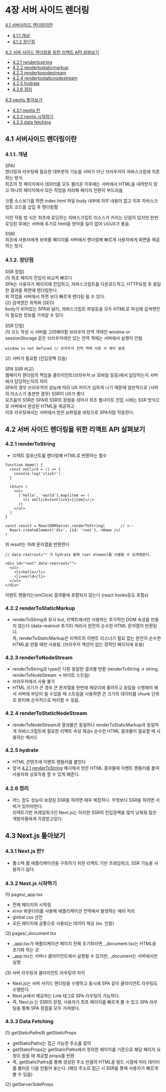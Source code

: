 # 4장 서버 사이드 렌더링

[4.1 서버사이드 렌더링이란](#41-서버사이드-렌더링이란)

- [4.1.1 개념](#411-개념)
- [4.1.2 장단점](#412-장단점)

[4.2 서버 사이드 렌더링을 위한 리액트 API 살펴보기](#42-서버-사이드-렌더링을-위한-리액트-api-살펴보기)

- [4.2.1 rendertostring](#421-rendertostring)
- [4.2.2 rendertostaticmarkup](#422-rendertostaticmarkup)
- [4.2.3 rendertonodestream](#423-rendertonodestream)
- [4.2.4 rendertostaticnodestream](#424-rendertostaticnodestream)
- [4.2.5 hydrate](#425-hydrate)
- [4.2.6 정리](#426-정리)

[4.3 nextjs 톺아보기](#43-nextjs-톺아보기)

- [4.3.1 nextjs 란](#431-nextjs-란)
- [4.3.2 nextjs 시작하기](#432-nextjs-시작하기)
- [4.3.3 data fetching](#433-data-fetching)

## 4.1 서버사이드 렌더링이란

### 4.1.1. 개념

SPA) <br>
렌더링과 라우팅에 필요한 대부분의 기능을 서버가 아닌 브라우저의 자바스크립에 의존하는 방식 <br>
최초의 첫 페이지에서 데이터를 모두 불러온 이후에는 서버에서 HTML을 내려받지 않고 하나의 페이지에서 모든 작업을 처리해 페이지 전환이 부드러움

크롬 소스보기를 하면 index.html 파일 body 내부에 아무 내용이 없고 이후 자바스크립트 코드를 삽입 후 렌더링함

이런 작동 방 식은 최초에 로딩하는 자바스크립트 리소스가 커지는 단점이 있지만 한번 로딩된 후에는 서버에 추가로 html을 받아올 일이 없어 UI/UX가 좋음.

SSR) <br>
최초에 사용자에게 보여줄 페이지를 서버에서 렌더링해 빠르게 사용자에게 화면을 제공하는 방식.

### 4.1.2. 장단점

SSR 장점) <BR>
(1) 최초 페이지 진입이 비교적 빠르다 <BR>
SPA는 사용자가 페이지에 진입하고, 자바스크립트를 다운로드하고, HTTP요청 후 응답한 결과를 화면에 렌더링한다. <BR>
위 작업을 서버에서 하면 보다 빠르게 렌더링 될 수 있다. <BR>
(2) 검색엔진 최적화 (SEO) <BR>
body가 비어있는 SPA와 달리,
자바스크립트 파일등을 모두 HTML로 파싱해 검색엔진이 필요한 정보를 가져갈 수 있다.

SSR 단점) <BR>
(1) 코드 작성 시 서버를 고려해야함
브라우저 전역 객체인 window or sessionStorage 같은 브라우저에만 있는 전역 객체는 서버에서 실행이 안됨

```
window is not defined // 브라우저 전역 객체 사용 시 에러 발생
```

(2) 서버가 필요함 (진입장벽 있음)

SPA SSR 비교) <br>
웹페이지 렌더링의 책임을 클라이언트(브라우저 or 모바일 등등)에서 담당하는지 서버에서 담당하는지의 차이 <br>
SPA의 경우 브라우저의 성능에 따라 UX 차이가 심하게 나기 때문에 일반적으로 (서버의 리소스가 충분한 경우) SSR이 UX가 좋다 <BR>
요즈음의 SSR은 SPA와 SSR의 장점을 섞어서 최초 웹사이트 진입 시에는 SSR 방식으로 서버에서 완성된 HTML을 제공하고 <BR>
이후 라우팅에서는 서버에서 받은 js파일을 바탕으로 SPA처럼 작동한다.

## 4.2 서버 사이드 렌더링을 위한 리액트 API 살펴보기

### 4.2.1 renderToString

- 리액트 컴포넌트를 렌더링해 HTML로 반환하는 함수

```
function Home() {
  const onClick = () => {
    console.log('click!')
  }

  return (
    <ul>
      ['hello', 'world'].map(item => (
        <li onClick={onClick}>{item}</;>
      ))
    </ul>
  )
}

const result = ReactDOMServer.renderToString(       // <--
  React.createElement('div', {id: 'root'}, <Home />)
)
```

위 result는 아래 문자열을 반환한다

```
// data-reatroot="" 가 hydrate 될때 root element를 식별할 수 있게해준다.

<div id="root" data-reatroot="">
  <ul>
    <li>hello</li>
    <li>world</li>
  </ul>
</div>
```

이벤트 핸들러는(onClick) 결과물에 포함되지 않는다 (react hooks등도 포함x) <br>

### 4.2.2 renderToStaticMarkup

- renderToString과 유사 but, 리액트에서만 사용하는 추가적인 DOM 속성을 만들지 않는다 (data-reatroot 추가X) 따라서 완전히 순수한 HTML 문자열이 반환된다. <BR>
  즉, renderToStaticMarkup은 리액트의 이벤트 리스너가 필요 없는 완전히 순수한 HTML을 만들 때만 사용됨. (브라우저 액션이 없는 정적인 페이지에 유용)

### 4.2.3 renderToNodeStream

- renderToString과 type은 다른 동알한 결과물 반환 (renderToString -> string, renderToNodeStream -> 바이트 스트림)
- 브라우저에서 사용 불가
- HTML 크기가 큰 경우 큰 문자열을 한번에 메모리에 올려두고 응답을 수행해야 해서 서버에 부담이 될 수있을 때 스트림을 사용하면 큰 크기의 데이터를 chunk 단위로 분리해 순차적으로 처리할 수 있음.

### 4.2.4 renderToStaticNodeStream

- renderToNodeStream과 결과물은 동일하나 renderToStaticMarkup과 동일하게 자바스크립트에 필요한 리액트 속성 제공x 순수한 HTML 결과물이 필요할 때 사용하는 메서드

### 4.2.5 hydrate

- HTML 콘텐츠에 이벤트 핸들러를 붙인다
- 앞서 [4.2.1 renderToString](#421-rendertostring) 예시에서 얻은 HTML 결과물에 이벤트 핸들러를 붙여 사용자와 상호작용 할 수 있게 해준다.

### 4.2.6 정리

- 어느 정도 성능이 보장된 SSR을 하려면 매우 복잡하다. 무엇보다 SSR을 하려면 서버가 있어야한다. <BR> 리액트기반 프레임워크인 Next.js는 이러한 SSR의 진입장벽을 많이 낮춰줘 많은 개발자들에게 각광받고있다.

## 4.3 Next.js 톺아보기

### 4.3.1 Next.js 란?

- 풀스택 웹 애플리케이션을 구축하기 위한 리액트 기반 프레임워크, SSR 기능을 사용하기 쉽다.

### 4.3.2 Next.js 시작하기

(1) pages/\_app.tsx <br>

- 전체 페이지의 시작점
- error 바운더리를 사용해 애플리케이션 전역에서 발생하는 에러 처리
- global css 선언
- 모든 페이지에 공통으로 사용되는 데이터 제공 (ex. 인증)

(2) pages/\_document.tsx

- \_app.tsx가 애플리케이션 페이지 전체 초기화라면, \_document.tsx는 HTML을 초기화 하는 곳
- \_app.tsx는 서버나 클라이언트에서 실행될 수 있지만, \_document는 서버에서만 실행

(3) 서버 라우팅과 클라이언트 라우팅의 차이

- Next.js는 서버 사이드 렌더링을 수행하고 동시에 SPA 같이 클라이언트 라우팅도 수행한다.
- Next.js에서 제공하는 Link 태그로 SPA 라우팅이 가능하다.
- 즉, Next.js 는 SSR의 장점, 사용자가 최초 페이지를 빠르게 볼 수 있고 SPA 라우팅을 통해 SPA 장점을 모두 가져왔다.

### 4.3.3 Data Fetching

(1) getStaticPaths와 getStaticProps

- getStaticPaths는 접근 가능한 주소를 정의
- getStaticProps는 getStaticPaths에서 정의한 페이지를 기준으로 해당 페이지 요청이 왔을 때 제공할 props를 반환
- 즉, getStaticPaths를 통해 생성된 주소 만큼의 HTML을 빌드 시점에 미리 데이터를 불러온 다음 만들어 놓는다. (해당 주소로 접근 시 SSR을 통해 사용자가 빠르게 볼 수 있음)

(2) getServerSideProps
